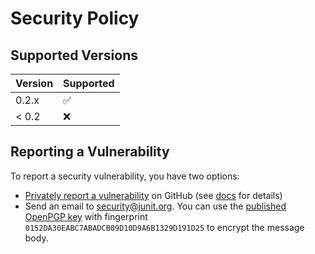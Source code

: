 # Security Policy

## Supported Versions

| Version | Supported          |
| ------- | ------------------ |
| 0.2.x   | :white_check_mark: |
| < 0.2   | :x:                |

## Reporting a Vulnerability

To report a security vulnerability, you have two options:

- [Privately report a vulnerability](https://github.com/ota4j-team/open-test-reporting/security/advisories/new) on GitHub (see [docs](https://docs.github.com/en/code-security/security-advisories/guidance-on-reporting-and-writing-information-about-vulnerabilities/privately-reporting-a-security-vulnerability) for details)
- Send an email to security@junit.org. You can use the [published OpenPGP key](https://keys.openpgp.org/search?q=security%40junit.org) with fingerprint `0152DA30EABC7ABADCB09D10D9A6B1329D191D25` to encrypt the message body.

